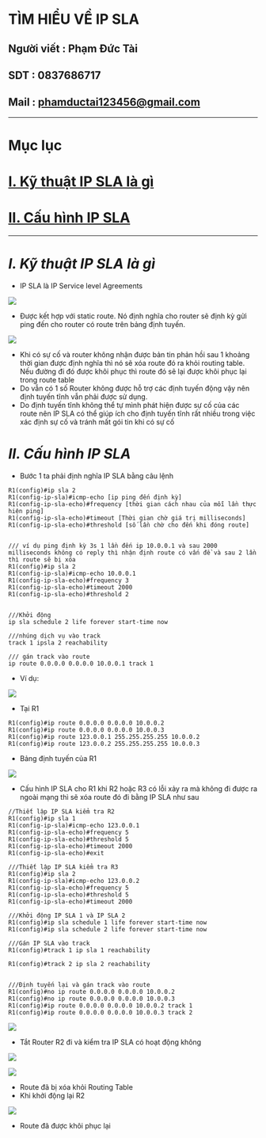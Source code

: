 <!--
# h1
## h2
### h3
#### h4
##### h5
###### h6

*in nghiêng*

**bôi đậm**

***vừa in nghiêng vừa bôi đậm***

`inlide code`

```php

echo ("highlight code");

```

[Link test](https://viblo.asia/helps/cach-su-dung-markdown-bxjvZYnwkJZ)

![markdown](https://images.viblo.asia/518eea86-f0bd-45c9-bf38-d5cb119e947d.png)

* mục 3
* mục 2
* mục 1

1. item 1
2. item 2
3. item 3

***
horizonal rules

> text

{@youtube: https://www.youtube.com/watch?v=HndN6P9ke6U}
* Cài đặt nginx bằng câu lệnh sau
```php
dnf -y install nginx
```
*	Cấu hình nginx như sau
```php
vi /etc/nginx/nginx.conf

 Server{
     ...
     server_name www.srv.world;
     ...
 }
 
-->

# TÌM HIỂU VỀ IP SLA
## Người viết : Phạm Đức Tài
## SDT : 0837686717
## Mail : phamductai123456@gmail.com

***
# Mục lục
# [I. Kỹ thuật IP SLA là gì]()

# [II. Cấu hình IP SLA]()
***
# ***I.	Kỹ thuật IP SLA là gì***
* IP SLA là IP Service level Agreements 

![](https://user-images.githubusercontent.com/52046920/190937283-2abe68ef-ff22-4129-8e87-d99c7244f4b7.png)
* Được kết hợp với static route. Nó định nghĩa cho router sẽ định kỳ gửi ping đến cho router có route trên bảng định tuyến.  


![](https://user-images.githubusercontent.com/52046920/190937284-06ef9efb-9972-4911-861e-e93a5511a960.png)
* Khi có sự cố và router không nhận được bản tin phản hồi sau 1 khoảng thời gian được định nghĩa thì nó sẽ xóa route đó ra khỏi routing table. Nếu đường đi đó được khôi phục thì route đó sẽ lại được khôi phục lại trong route table
* Do vẫn có 1 số Router không được hỗ trợ các định tuyến động vậy nên định tuyến tĩnh vẫn phải được sử dụng.
* Do định tuyến tĩnh không thể tự mình phát hiện được sự cố của các route nên IP SLA có thể giúp ích cho định tuyến tĩnh rất nhiều trong việc xác định sự cố và tránh mất gói tin khi có sự cố

# ***II.	Cấu hình IP SLA***
* Bước 1 ta phải định nghĩa IP SLA bằng câu lệnh 
```cisco
R1(config)#ip sla 2
R1(config-ip-sla)#icmp-echo [ip ping đến định kỳ]
R1(config-ip-sla-echo)#frequency [thời gian cách nhau của mỗi lần thực hiện ping]
R1(config-ip-sla-echo)#timeout [Thời gian chờ giá trị milliseconds]
R1(config-ip-sla-echo)#threshold [số lần chờ cho đến khi đóng route]


/// ví dụ ping định kỳ 3s 1 lần đến ip 10.0.0.1 và sau 2000 milliseconds không có reply thì nhận định route có vấn đề và sau 2 lần thì route sẽ bị xóa
R1(config)#ip sla 2
R1(config-ip-sla)#icmp-echo 10.0.0.1
R1(config-ip-sla-echo)#frequency 3
R1(config-ip-sla-echo)#timeout 2000
R1(config-ip-sla-echo)#threshold 2


///Khởi động
ip sla schedule 2 life forever start-time now

///nhúng dịch vụ vào track
track 1 ipsla 2 reachability

/// gán track vào route
ip route 0.0.0.0 0.0.0.0 10.0.0.1 track 1
```

* Ví dụ:

![](https://user-images.githubusercontent.com/52046920/190939039-39a58f54-3cd2-4468-8208-2f2382bb6564.png)
* Tại R1
```cisco
R1(config)#ip route 0.0.0.0 0.0.0.0 10.0.0.2
R1(config)#ip route 0.0.0.0 0.0.0.0 10.0.0.3
R1(config)#ip route 123.0.0.1 255.255.255.255 10.0.0.2
R1(config)#ip route 123.0.0.2 255.255.255.255 10.0.0.3

```
* Bảng định tuyến của R1

![](https://user-images.githubusercontent.com/52046920/190939358-921e7556-08fa-4546-84b2-a8529e99b1aa.png)
* Cấu hình IP SLA cho R1 khi R2 hoặc R3 có lỗi xảy ra mà không đi được ra ngoài mạng thì sẽ xóa route đó đi bằng IP SLA như sau
```cisco
//Thiết lập IP SLA kiểm tra R2
R1(config)#ip sla 1
R1(config-ip-sla)#icmp-echo 123.0.0.1
R1(config-ip-sla-echo)#frequency 5
R1(config-ip-sla-echo)#threshold 5
R1(config-ip-sla-echo)#timeout 2000
R1(config-ip-sla-echo)#exit

///Thiết lập IP SLA kiểm tra R3
R1(config)#ip sla 2
R1(config-ip-sla)#icmp-echo 123.0.0.2
R1(config-ip-sla-echo)#frequency 5
R1(config-ip-sla-echo)#threshold 5
R1(config-ip-sla-echo)#timeout 2000

///Khởi động IP SLA 1 và IP SLA 2
R1(config)#ip sla schedule 1 life forever start-time now
R1(config)#ip sla schedule 2 life forever start-time now

///Gán IP SLA vào track
R1(config)#track 1 ip sla 1 reachability

R1(config)#track 2 ip sla 2 reachability


///Định tuyến lại và gán track vào route
R1(config)#no ip route 0.0.0.0 0.0.0.0 10.0.0.2
R1(config)#no ip route 0.0.0.0 0.0.0.0 10.0.0.3
R1(config)#ip route 0.0.0.0 0.0.0.0 10.0.0.2 track 1
R1(config)#ip route 0.0.0.0 0.0.0.0 10.0.0.3 track 2
```

![](https://user-images.githubusercontent.com/52046920/190940768-bdce3587-c912-49cd-bfc8-7606a90dd215.png)
* Tắt Router R2 đi và kiểm tra IP SLA có hoạt động không

![](https://user-images.githubusercontent.com/52046920/190940770-0007ec0b-b0b2-44eb-b5e6-fc80cab5697f.png)

![](https://user-images.githubusercontent.com/52046920/190940766-1d014785-88c7-4e60-8bae-ef503a30a512.png)
* Route đã bị xóa khỏi Routing Table
* Khi khởi động lại R2

![](https://user-images.githubusercontent.com/52046920/190940772-e096f394-a502-487c-9e58-f8792700c63c.png)

* Route đã được khôi phục lại